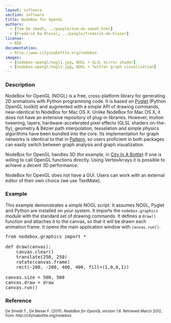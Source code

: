 ```yaml
---
layout: software
section: software
title: NodeBox for OpenGL
authors:
  - [Tom De Smedt, ../people/tom-de-smedt.html]
  - [Frederik De Bleser, ../people/frederik-de-bleser]
license:
  - BSD
documentation:
  - http://www.cityinabottle.org/nodebox
images:
  - [nodebox-opengl/nogl1.jpg, NOGL + GLSL mirror shader]
  - [nodebox-opengl/nogl2.jpg, NOGL + Twitter graph visualization]
---
```


<h3>Description</h3>
NodeBox for OpenGL (NOGL) is a free, cross-platform library for generating 2D animations with Python programming code. It is based on <a href="http://www.pyglet.org" class="tag-software">Pyglet</a> (Python OpenGL toolkit) and augmented with a simple API of drawing commands, near-identical to NodeBox for Mac OS X. Unlike NodeBox for Mac OS X, it does not have an extensive repository of plug-in libraries. However, motion tweening, layers, hardware-accelerated pixel effects (GLSL shaders on-the-fly), geometry &amp; Bézier path interpolation, tesselation and simple physics algorithms have been bundled into the core. Its implementation for graph networks is identical to that in <a href="http://www.clips.ua.ac.be/pages/pattern" class="tag-software">Pattern</a>, so users proficient in both packages can easily switch between graph analysis and graph visualization.

NodeBox for OpenGL handles 3D (for example, in <a href="../projects/city-in-a-bottle.html" class="tag-project">City In A Bottle</a>) if one is willing to call OpenGL functions directly. Using VertexArrays it is possible to achieve a decent 3D performance. 

NodeBox for OpenGL does not have a GUI. Users can work with an external editor of their own choice (we use TextMate).

<h3>Example</h3>
This example demonstrates a simple NOGL script. It assumes NOGL, Pyglet and Python are installed on your system. It imports the <code>nodebox.graphics</code> module with the standard set of drawing commands. It defines a <code>draw()</code> function and attaches it to the canvas, so that it will be drawn each animation frame. It opens the main application window with <code>canvas.run()</code>.

<pre class="python">
from nodebox.graphics import *

def draw(canvas):
    canvas.clear()
    translate(250, 250)
    rotate(canvas.frame)
    rect(-200, -200, 400, 400, fill=(1,0,0,1))

canvas.size = 500, 500
canvas.draw = draw
canvas.run()
</pre>

<h3>Reference</h3>

<p class="cite"><small>De Smedt T., De Bleser F. (2011). <cite>NodeBox for OpenGL version 1.6.</cite> Retrieved March 2012, from: http://cityinabottle.org/nodebox</small></p>